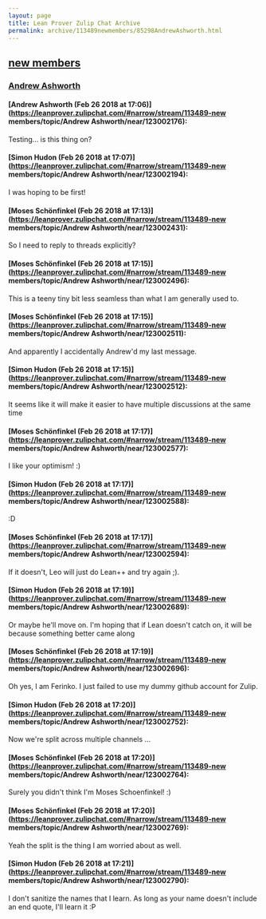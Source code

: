 ```yaml
---
layout: page
title: Lean Prover Zulip Chat Archive 
permalink: archive/113489newmembers/85298AndrewAshworth.html
---
```


## [new members](index.html)
### [Andrew Ashworth](85298AndrewAshworth.html)

#### [Andrew Ashworth (Feb 26 2018 at 17:06)](https://leanprover.zulipchat.com/#narrow/stream/113489-new members/topic/Andrew Ashworth/near/123002176):
Testing... is this thing on?

#### [Simon Hudon (Feb 26 2018 at 17:07)](https://leanprover.zulipchat.com/#narrow/stream/113489-new members/topic/Andrew Ashworth/near/123002194):
I was hoping to be first!

#### [Moses Schönfinkel (Feb 26 2018 at 17:13)](https://leanprover.zulipchat.com/#narrow/stream/113489-new members/topic/Andrew Ashworth/near/123002431):
So I need to reply to threads explicitly?

#### [Moses Schönfinkel (Feb 26 2018 at 17:15)](https://leanprover.zulipchat.com/#narrow/stream/113489-new members/topic/Andrew Ashworth/near/123002496):
This is a teeny tiny bit less seamless than what I am generally used to.

#### [Moses Schönfinkel (Feb 26 2018 at 17:15)](https://leanprover.zulipchat.com/#narrow/stream/113489-new members/topic/Andrew Ashworth/near/123002511):
And apparently I accidentally Andrew'd my last message.

#### [Simon Hudon (Feb 26 2018 at 17:15)](https://leanprover.zulipchat.com/#narrow/stream/113489-new members/topic/Andrew Ashworth/near/123002512):
It seems like it will make it easier to have multiple discussions at the same time

#### [Moses Schönfinkel (Feb 26 2018 at 17:17)](https://leanprover.zulipchat.com/#narrow/stream/113489-new members/topic/Andrew Ashworth/near/123002577):
I like your optimism! :)

#### [Simon Hudon (Feb 26 2018 at 17:17)](https://leanprover.zulipchat.com/#narrow/stream/113489-new members/topic/Andrew Ashworth/near/123002588):
:D

#### [Moses Schönfinkel (Feb 26 2018 at 17:17)](https://leanprover.zulipchat.com/#narrow/stream/113489-new members/topic/Andrew Ashworth/near/123002594):
If it doesn't, Leo will just do Lean++ and try again ;).

#### [Simon Hudon (Feb 26 2018 at 17:19)](https://leanprover.zulipchat.com/#narrow/stream/113489-new members/topic/Andrew Ashworth/near/123002689):
Or maybe he'll move on. I'm hoping that if Lean doesn't catch on, it will be because something better came along

#### [Moses Schönfinkel (Feb 26 2018 at 17:19)](https://leanprover.zulipchat.com/#narrow/stream/113489-new members/topic/Andrew Ashworth/near/123002696):
Oh yes, I am Ferinko. I just failed to use my dummy github account for Zulip.

#### [Simon Hudon (Feb 26 2018 at 17:20)](https://leanprover.zulipchat.com/#narrow/stream/113489-new members/topic/Andrew Ashworth/near/123002752):
Now we're split across multiple channels ...

#### [Moses Schönfinkel (Feb 26 2018 at 17:20)](https://leanprover.zulipchat.com/#narrow/stream/113489-new members/topic/Andrew Ashworth/near/123002764):
Surely you didn't think I'm Moses Schoenfinkel! :)

#### [Moses Schönfinkel (Feb 26 2018 at 17:20)](https://leanprover.zulipchat.com/#narrow/stream/113489-new members/topic/Andrew Ashworth/near/123002769):
Yeah the split is the thing I am worried about as well.

#### [Simon Hudon (Feb 26 2018 at 17:21)](https://leanprover.zulipchat.com/#narrow/stream/113489-new members/topic/Andrew Ashworth/near/123002790):
I don't sanitize the names that I learn. As long as your name doesn't include an end quote, I'll learn it :P

